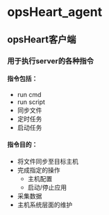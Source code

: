 # opsHeart_agent

## opsHeart客户端
### 用于执行server的各种指令
#### 指令包括：
+ run cmd
+ run script
+ 同步文件
+ 定时任务
+ 启动任务
#### 指令目的：
+ 将文件同步至目标主机
+ 完成指定的操作
    - 主机配置
    - 启动/停止应用
+ 采集数据
+ 主机系统层面的维护
